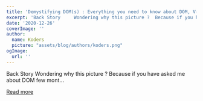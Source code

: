 ```yaml
---
title: 'Demystifying DOM(s) : Everything you need to know about DOM, V-DOM, Shadow DOM'
excerpt: 'Back Story     Wondering why this picture ?  Because if you have asked me about DOM few mont...'
date: '2020-12-26'
coverImage: ''
author:
  name: Koders
  picture: "assets/blog/authors/koders.png"
ogImage:
  url: ''
---
```


Back Story     Wondering why this picture ?  Because if you have asked me about DOM few mont...

[Read more](https://dev.to/rakesh/demystifying-dom-s-everything-you-need-to-know-about-dom-v-dom-shadow-dom-cdj)
